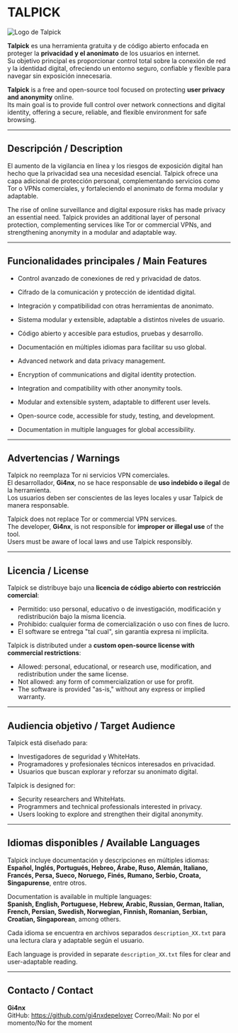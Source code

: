 # TALPICK

![Logo de Talpick](https://files.catbox.moe/jute23.png)

**Talpick** es una herramienta gratuita y de código abierto enfocada en proteger la **privacidad y el anonimato** de los usuarios en internet.  
Su objetivo principal es proporcionar control total sobre la conexión de red y la identidad digital, ofreciendo un entorno seguro, confiable y flexible para navegar sin exposición innecesaria.

**Talpick** is a free and open-source tool focused on protecting **user privacy and anonymity** online.  
Its main goal is to provide full control over network connections and digital identity, offering a secure, reliable, and flexible environment for safe browsing.

---

## Descripción / Description

El aumento de la vigilancia en línea y los riesgos de exposición digital han hecho que la privacidad sea una necesidad esencial. Talpick ofrece una capa adicional de protección personal, complementando servicios como Tor o VPNs comerciales, y fortaleciendo el anonimato de forma modular y adaptable.

The rise of online surveillance and digital exposure risks has made privacy an essential need. Talpick provides an additional layer of personal protection, complementing services like Tor or commercial VPNs, and strengthening anonymity in a modular and adaptable way.

---

## Funcionalidades principales / Main Features

- Control avanzado de conexiones de red y privacidad de datos.  
- Cifrado de la comunicación y protección de identidad digital.  
- Integración y compatibilidad con otras herramientas de anonimato.  
- Sistema modular y extensible, adaptable a distintos niveles de usuario.  
- Código abierto y accesible para estudios, pruebas y desarrollo.  
- Documentación en múltiples idiomas para facilitar su uso global.

- Advanced network and data privacy management.  
- Encryption of communications and digital identity protection.  
- Integration and compatibility with other anonymity tools.  
- Modular and extensible system, adaptable to different user levels.  
- Open-source code, accessible for study, testing, and development.  
- Documentation in multiple languages for global accessibility.

---

## Advertencias / Warnings

Talpick no reemplaza Tor ni servicios VPN comerciales.  
El desarrollador, **Gi4nx**, no se hace responsable de **uso indebido o ilegal** de la herramienta.  
Los usuarios deben ser conscientes de las leyes locales y usar Talpick de manera responsable.

Talpick does not replace Tor or commercial VPN services.  
The developer, **Gi4nx**, is not responsible for **improper or illegal use** of the tool.  
Users must be aware of local laws and use Talpick responsibly.

---

## Licencia / License

Talpick se distribuye bajo una **licencia de código abierto con restricción comercial**:

- Permitido: uso personal, educativo o de investigación, modificación y redistribución bajo la misma licencia.  
- Prohibido: cualquier forma de comercialización o uso con fines de lucro.  
- El software se entrega "tal cual", sin garantía expresa ni implícita.

Talpick is distributed under a **custom open-source license with commercial restrictions**:

- Allowed: personal, educational, or research use, modification, and redistribution under the same license.  
- Not allowed: any form of commercialization or use for profit.  
- The software is provided "as-is," without any express or implied warranty.

---

## Audiencia objetivo / Target Audience

Talpick está diseñado para:  
- Investigadores de seguridad y WhiteHats.  
- Programadores y profesionales técnicos interesados en privacidad.  
- Usuarios que buscan explorar y reforzar su anonimato digital.

Talpick is designed for:  
- Security researchers and WhiteHats.  
- Programmers and technical professionals interested in privacy.  
- Users looking to explore and strengthen their digital anonymity.

---

## Idiomas disponibles / Available Languages

Talpick incluye documentación y descripciones en múltiples idiomas:  
**Español, Inglés, Portugués, Hebreo, Árabe, Ruso, Alemán, Italiano, Francés, Persa, Sueco, Noruego, Finés, Rumano, Serbio, Croata, Singapurense**, entre otros.

Documentation is available in multiple languages:  
**Spanish, English, Portuguese, Hebrew, Arabic, Russian, German, Italian, French, Persian, Swedish, Norwegian, Finnish, Romanian, Serbian, Croatian, Singaporean**, among others.

Cada idioma se encuentra en archivos separados `description_XX.txt` para una lectura clara y adaptable según el usuario.

Each language is provided in separate `description_XX.txt` files for clear and user-adaptable reading.

---

## Contacto / Contact

**Gi4nx**  
GitHub: https://github.com/gi4nxdepelover 
Correo/Mail: No por el momento/No for the moment
